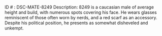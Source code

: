 ID # : DSC-MATE-8249
Description: 8249 is a caucasian male of average height and build, with numerous spots covering his face. He wears glasses reminiscent of those often worn by nerds, and a red scarf as an accessory. Despite his political position, he presents as somewhat disheveled and unkempt.